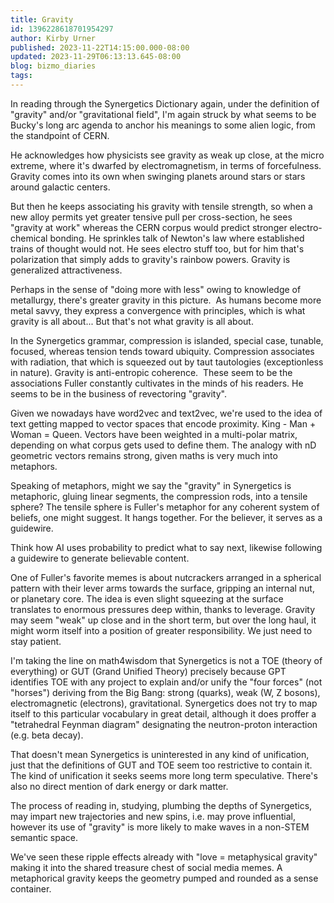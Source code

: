 ```yaml
---
title: Gravity
id: 1396228618701954297
author: Kirby Urner
published: 2023-11-22T14:15:00.000-08:00
updated: 2023-11-29T06:13:13.645-08:00
blog: bizmo_diaries
tags: 
---
```


In reading through the Synergetics Dictionary again, under the definition of "gravity" and/or "gravitational field", I'm again struck by what seems to be Bucky's long arc agenda to anchor his meanings to some alien logic, from the standpoint of CERN. 

He acknowledges how physicists see gravity as weak up close, at the micro extreme, where it's dwarfed by electromagnetism, in terms of forcefulness. Gravity comes into its own when swinging planets around stars or stars around galactic centers. 

But then he keeps associating his gravity with tensile strength, so when a new alloy permits yet greater tensive pull per cross-section, he sees "gravity at work" whereas the CERN corpus would predict stronger electro-chemical bonding. He sprinkles talk of Newton's law where established trains of thought would not. He sees electro stuff too, but for him that's polarization that simply adds to gravity's rainbow powers. Gravity is generalized attractiveness.

Perhaps in the sense of "doing more with less" owing to knowledge of metallurgy, there's greater gravity in this picture.  As humans become more metal savvy, they express a convergence with principles, which is what gravity is all about... But that's not what gravity is all about.

In the Synergetics grammar, compression is islanded, special case, tunable, focused, whereas tension tends toward ubiquity. Compression associates with radiation, that which is squeezed out by taut tautologies (exceptionless in nature). Gravity is anti-entropic coherence.  These seem to be the associations Fuller constantly cultivates in the minds of his readers. He seems to be in the business of revectoring "gravity".

Given we nowadays have word2vec and text2vec, we're used to the idea of text getting mapped to vector spaces that encode proximity. King - Man + Woman = Queen. Vectors have been weighted in a multi-polar matrix, depending on what corpus gets used to define them. The analogy with nD geometric vectors remains strong, given maths is very much into metaphors.

Speaking of metaphors, might we say the "gravity" in Synergetics is metaphoric, gluing linear segments, the compression rods, into a tensile sphere? The tensile sphere is Fuller's metaphor for any coherent system of beliefs, one might suggest. It hangs together. For the believer, it serves as a guidewire.

Think how AI uses probability to predict what to say next, likewise following a guidewire to generate believable content.

One of Fuller's favorite memes is about nutcrackers arranged in a spherical pattern with their lever arms towards the surface, gripping an internal nut, or planetary core. The idea is even slight squeezing at the surface translates to enormous pressures deep within, thanks to leverage. Gravity may seem "weak" up close and in the short term, but over the long haul, it might worm itself into a position of greater responsibility. We just need to stay patient.

I'm taking the line on math4wisdom that Synergetics is not a TOE (theory of everything) or GUT (Grand Unified Theory) precisely because GPT identifies TOE with any project to explain and/or unify the "four forces" (not "horses") deriving from the Big Bang: strong (quarks), weak (W, Z bosons), electromagnetic (electrons), gravitational. Synergetics does not try to map itself to this particular vocabulary in great detail, although it does proffer a "tetrahedral Feynman diagram" designating the neutron-proton interaction (e.g. beta decay).

That doesn't mean Synergetics is uninterested in any kind of unification, just that the definitions of GUT and TOE seem too restrictive to contain it. The kind of unification it seeks seems more long term speculative. There's also no direct mention of dark energy or dark matter.

The process of reading in, studying, plumbing the depths of Synergetics, may impart new trajectories and new spins, i.e. may prove influential, however its use of "gravity" is more likely to make waves in a non-STEM semantic space.  

We've seen these ripple effects already with "love = metaphysical gravity" making it into the shared treasure chest of social media memes. A metaphorical gravity keeps the geometry pumped and rounded as a sense container.